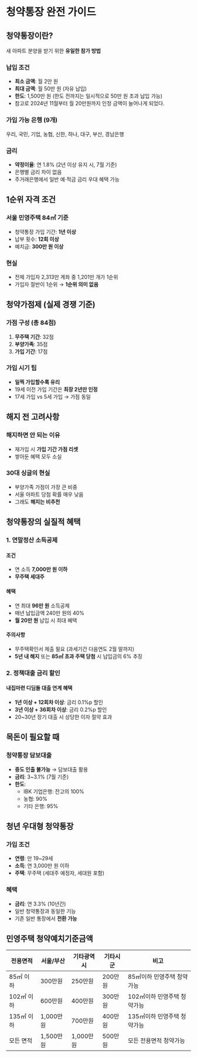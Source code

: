 # 청약통장 완전 가이드

## 청약통장이란?
새 아파트 분양을 받기 위한 **유일한 참가 방법**

### 납입 조건
- **최소 금액**: 월 2만 원
- **최대 금액**: 월 50만 원 (자유 납입)
- **한도**: 1,500만 원 (한도 전까지는 일시적으로 50만 원 초과 납입 가능)
- 참고로 2024년 11월부터 월 20만원까지 인정 금액이 늘어나게 되었다. 

### 가입 가능 은행 (9개)
우리, 국민, 기업, 농협, 신한, 하나, 대구, 부산, 경남은행

### 금리
- **약정이율**: 연 1.8% (2년 이상 유지 시, 7월 기준)
- 은행별 금리 차이 없음
- 주거래은행에서 일반 예·적금 금리 우대 혜택 가능

## 1순위 자격 조건

### 서울 민영주택 84㎡ 기준
- 청약통장 가입 기간: **1년 이상**
- 납부 횟수: **12회 이상**
- 예치금: **300만 원 이상**

### 현실
- 전체 가입자 2,313만 계좌 중 1,201만 개가 1순위
- 가입자 절반이 1순위 → **1순위 의미 없음**

## 청약가점제 (실제 경쟁 기준)

### 가점 구성 (총 84점)
1. **무주택 기간**: 32점
2. **부양가족**: 35점
3. **가입 기간**: 17점

### 가입 시기 팁
- **일찍 가입할수록 유리**
- 19세 이전 가입 기간은 **최장 2년만 인정**
- 17세 가입 vs 5세 가입 → 가점 동일

## 해지 전 고려사항

### 해지하면 안 되는 이유
- 재가입 시 **가입 기간 가점 리셋**
- 쌓아둔 혜택 모두 소실

### 30대 싱글의 현실
- 부양가족 가점이 가장 큰 비중
- 서울 아파트 당첨 확률 매우 낮음
- 그래도 **해지는 비추천**

## 청약통장의 실질적 혜택

### 1. 연말정산 소득공제
#### 조건
- 연 소득 **7,000만 원 이하**
- **무주택 세대주**

#### 혜택
- 연 최대 **96만 원** 소득공제
- 매년 납입금액 240만 원의 40%
- **월 20만 원** 납입 시 최대 혜택

#### 주의사항
- 무주택확인서 제출 필요 (과세기간 다음연도 2월 말까지)
- **5년 내 해지** 또는 **85㎡ 초과 주택 당첨** 시 납입금의 6% 추징

### 2. 정책대출 금리 할인
#### 내집마련 디딤돌 대출 연계 혜택
- **1년 이상 + 12회차 이상**: 금리 0.1%p 할인
- **3년 이상 + 36회차 이상**: 금리 0.2%p 할인
- 20~30년 장기 대출 시 상당한 이자 절약 효과

## 목돈이 필요할 때

### 청약통장 담보대출
- **중도 인출 불가능** → 담보대출 활용
- **금리**: 3~3.1% (7월 기준)
- **한도**: 
  - IBK 기업은행: 잔고의 100%
  - 농협: 90%
  - 기타 은행: 95%

## 청년 우대형 청약통장

### 가입 조건
- **연령**: 만 19~29세
- **소득**: 연 3,000만 원 이하
- **주택**: 무주택 (세대주 예정자, 세대원 포함)

### 혜택
- **금리**: 연 3.3% (10년간)
- 일반 청약통장과 동일한 기능
- 기존 일반 통장에서 **전환 가능**

## 민영주택 청약예치기준금액

| 전용면적 | 서울/부산 | 기타광역시 | 기타시군 | 비고 |
|---------|----------|-----------|---------|------|
| 85㎡ 이하 | 300만원 | 250만원 | 200만원 | 85㎡이하 민영주택 청약가능 |
| 102㎡ 이하 | 600만원 | 400만원 | 300만원 | 102㎡이하 민영주택 청약가능 |
| 135㎡ 이하 | 1,000만원 | 700만원 | 400만원 | 135㎡이하 민영주택 청약가능 |
| 모든 면적 | 1,500만원 | 1,000만원 | 500만원 | 모든 전용면적 청약가능 |


